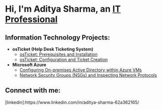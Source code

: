 <h1>Hi, I'm Aditya Sharma, an <a href="https://www.linkedin.com/in/aditya-sharma-
62a362165/">IT Professional</a></h1>

<h2>Information Technology Projects:</h2>

- <b>osTicket (Help Desk Ticketing System)</b>
  - [osTicket: Prerequisites and Installation](https://github.com/Aditya-Sharma1190/osticket-prereqs)
  - [osTicket: Configuration and Ticket Creation](https://github.com/Aditya-Sharma1190/post-install-config)
- <b>Microsoft Azure</b>
  - [Configuring On-premises Active Directory within Azure VMs](https://github.com/Aditya-Sharma1190/Active-Directory-in-Azure)
  - [Network Security Groups (NSGs) and Inspecting Network Protocols](https://github.com/joshmadakorccd/azure-network-protocols)

<h2>Connect with me:</h2>
[linkedin]:https://www.linkedin.com/in/aditya-sharma-62a362165/

